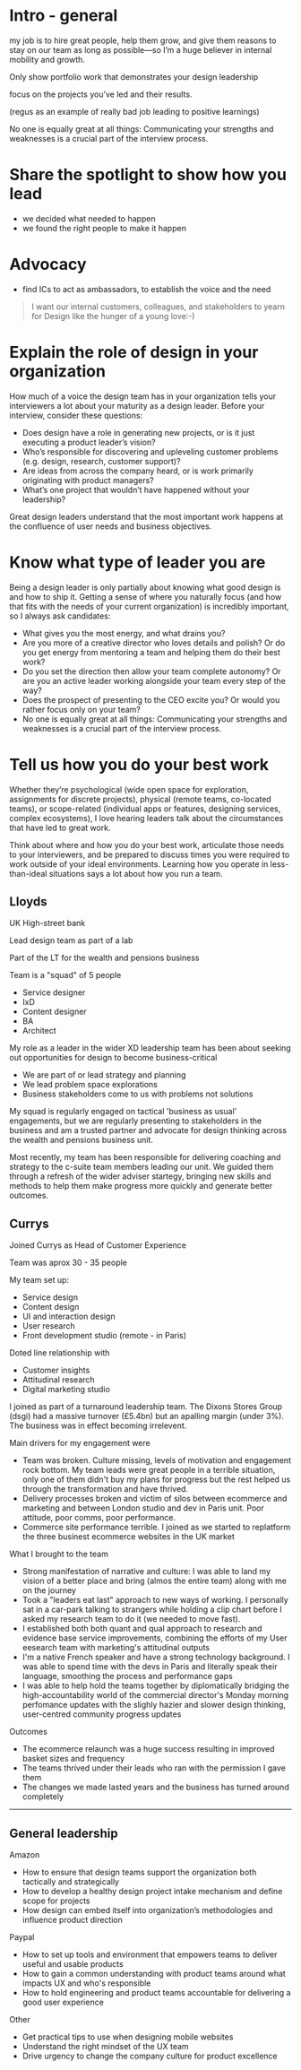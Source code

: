 # Intro - general

my job is to hire great people, help them grow, and give them reasons to stay on our team as long as possible—so I’m a huge believer in internal mobility and growth.

Only show portfolio work that demonstrates your design leadership

focus on the projects you’ve led and their results.

(regus as an example of really bad job leading to positive learnings)

No one is equally great at all things: Communicating your strengths and weaknesses is a crucial part of the interview process.

# Share the spotlight to show how you lead
- we decided what needed to happen
- we found the right people to make it happen


Advocacy
========

- find ICs to act as ambassadors, to establish the voice and the need


> I want our internal customers, colleagues, and stakeholders 
> to yearn for Design like the hunger of a young love:-)


# Explain the role of design in your organization

How much of a voice the design team has in your organization tells your interviewers a lot about your maturity as a design leader. Before your interview, consider these questions:

- Does design have a role in generating new projects, or is it just executing a product leader’s vision?
- Who’s responsible for discovering and upleveling customer problems (e.g. design, research, customer support)?
- Are ideas from across the company heard, or is work primarily originating with product managers?
- What’s one project that wouldn’t have happened without your leadership?


Great design leaders understand that the most important work happens at the confluence of user needs and business objectives. 

# Know what type of leader you are

Being a design leader is only partially about knowing what good design is and how to ship it. Getting a sense of where you naturally focus (and how that fits with the needs of your current organization) is incredibly important, so I always ask candidates:

- What gives you the most energy, and what drains you?
- Are you more of a creative director who loves details and polish? Or do you get energy from mentoring a team and helping them do their best work?
- Do you set the direction then allow your team complete autonomy? Or are you an active leader working alongside your team every step of the way?
- Does the prospect of presenting to the CEO excite you? Or would you rather focus only on your team?
- No one is equally great at all things: Communicating your strengths and weaknesses is a crucial part of the interview process.


# Tell us how you do your best work

Whether they’re psychological (wide open space for exploration, assignments for discrete projects), physical (remote teams, co-located teams), or scope-related (individual apps or features, designing services, complex ecosystems), I love hearing leaders talk about the circumstances that have led to great work.

Think about where and how you do your best work, articulate those needs to your interviewers, and be prepared to discuss times you were required to work outside of your ideal environments. Learning how you operate in less-than-ideal situations says a lot about how you run a team.




Lloyds
------

UK High-street bank

Lead design team as part of a lab

Part of the LT for the wealth and pensions business 

Team is a "squad" of 5 people

- Service designer
- IxD
- Content designer
- BA
- Architect

My role as a leader in the wider XD leadership team has been about seeking out opportunities for design to become business-critical

- We are part of or lead strategy and planning
- We lead problem space explorations
- Business stakeholders come to us with problems not solutions

My squad is regularly engaged on tactical 'business as usual' engagements, but we are regularly presenting to stakeholders in the business and am a trusted partner and advocate for design thinking across the wealth and pensions business unit.

Most recently, my team has been responsible for delivering coaching and strategy to the c-suite team members leading our unit. We guided them through a refresh of the wider adviser startegy, bringing new skills and methods to help them make progress more quickly and generate better outcomes.



Currys
------

Joined Currys as Head of Customer Experience

Team was aprox 30 - 35 people

My team set up:
- Service design
- Content design
- UI and interaction design
- User research
- Front development studio (remote - in Paris)

Doted line relationship with
- Customer insights
- Attitudinal research
- Digital marketing studio

I joined as part of a turnaround leadership team. The Dixons Stores Group (dsgi) had a massive turnover (£5.4bn) but an apalling margin (under 3%). The business was in effect becoming irrelevent.

Main drivers for my engagement were

- Team was broken. Culture missing, levels of motivation and engagement rock bottom. My team leads were great people in a terrible situation, only one of them didn't buy my plans for progress but the rest helped us through the transformation and have thrived.
- Delivery processes broken and victim of silos between ecommerce and marketing and between London studio and dev in Paris unit. Poor attitude, poor comms, poor performance. 
- Commerce site performance terrible. I joined as we started to replatform the three businest ecommerce websites in the UK market

What I brought to the team

- Strong manifestation of narrative and culture: I was able to land my vision of a better place and bring (almos the entire team) along with me on the journey 
- Took a "leaders eat last" approach to new ways of working. I personally sat in a car-park talking to strangers while holding a clip chart before I asked my research team to do it (we needed to move fast).
- I established both both quant and qual approach to research and evidence base service improvements, combining the efforts of my User eesearch team with marketing's attitudinal outputs
- I'm a native French speaker and have a strong technology background. I was able to spend time with the devs in Paris and literally speak their language, smoothing the process and performance gaps
- I was able to help hold the teams together by diplomatically bridging the high-accountability world of the commercial director's Monday morning perfomance updates with the slighly hazier and slower design thinking, user-centred community progress updates

Outcomes

- The ecommerce relaunch was a huge success resulting in improved basket sizes and frequency
- The teams thrived under their leads who ran with the permission I gave them
- The changes we made lasted years and the business has turned around completely

---


General leadership
------------------

Amazon
- How to ensure that design teams support the organization both tactically and strategically
- How to develop a healthy design project intake mechanism and define scope for projects
- How design can embed itself into organization’s methodologies and influence product direction 

Paypal
- How to set up tools and environment that empowers teams to deliver useful and usable products
- How to gain a common understanding with product teams around what impacts UX and who's responsible
- How to hold engineering and product teams accountable for delivering a good user experience 

Other
- Get practical tips to use when designing mobile websites
- Understand the right mindset of the UX team
- Drive urgency to change the company culture for product excellence 




